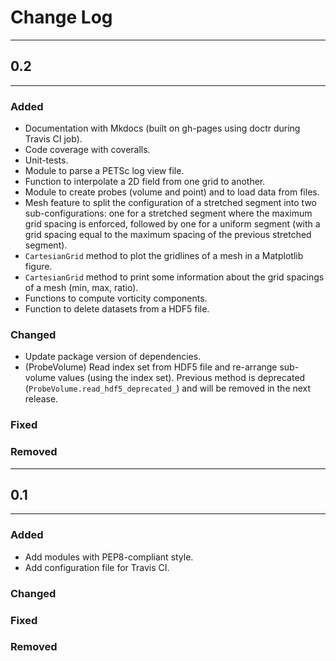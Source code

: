 # Change Log

---

## 0.2

---

### Added

* Documentation with Mkdocs (built on gh-pages using doctr during Travis CI job).
* Code coverage with coveralls.
* Unit-tests.
* Module to parse a PETSc log view file.
* Function to interpolate a 2D field from one grid to another.
* Module to create probes (volume and point) and to load data from files.
* Mesh feature to split the configuration of a stretched segment into two sub-configurations: one for a stretched segment where the maximum grid spacing is enforced, followed by one for a uniform segment (with a grid spacing equal to the maximum spacing of the previous stretched segment).
* `CartesianGrid` method to plot the gridlines of a mesh in a Matplotlib figure.
* `CartesianGrid` method to print some information about the grid spacings of a mesh (min, max, ratio).
* Functions to compute vorticity components.
* Function to delete datasets from a HDF5 file.

### Changed

* Update package version of dependencies.
* (ProbeVolume) Read index set from HDF5 file and re-arrange sub-volume values (using the index set). Previous method is deprecated (`ProbeVolume.read_hdf5_deprecated_`) and will be removed in the next release.

### Fixed

### Removed

---

## 0.1

---

### Added

* Add modules with PEP8-compliant style.
* Add configuration file for Travis CI.

### Changed

### Fixed

### Removed
